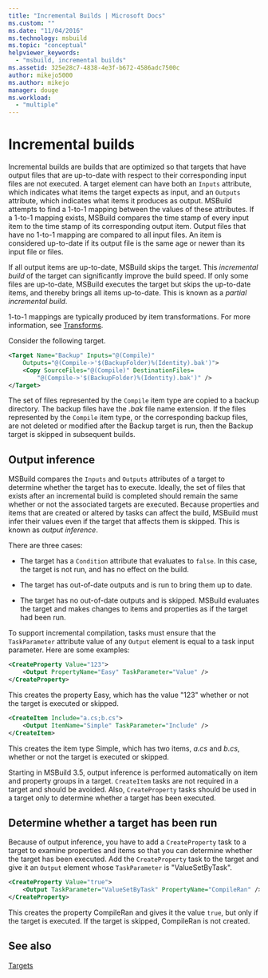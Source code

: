 ```yaml
---
title: "Incremental Builds | Microsoft Docs"
ms.custom: ""
ms.date: "11/04/2016"
ms.technology: msbuild
ms.topic: "conceptual"
helpviewer_keywords: 
  - "msbuild, incremental builds"
ms.assetid: 325e28c7-4838-4e3f-b672-4586adc7500c
author: mikejo5000
ms.author: mikejo
manager: douge
ms.workload: 
  - "multiple"
---
```

# Incremental builds
Incremental builds are builds that are optimized so that targets that have output files that are up-to-date with respect to their corresponding input files are not executed. A target element can have both an `Inputs` attribute, which indicates what items the target expects as input, and an `Outputs` attribute, which indicates what items it produces as output. MSBuild attempts to find a 1-to-1 mapping between the values of these attributes. If a 1-to-1 mapping exists, MSBuild compares the time stamp of every input item to the time stamp of its corresponding output item. Output files that have no 1-to-1 mapping are compared to all input files. An item is considered up-to-date if its output file is the same age or newer than its input file or files.  
  
 If all output items are up-to-date, MSBuild skips the target. This *incremental build* of the target can significantly improve the build speed. If only some files are up-to-date, MSBuild executes the target but skips the up-to-date items, and thereby brings all items up-to-date. This is known as a *partial incremental build*.  
  
 1-to-1 mappings are typically produced by item transformations. For more information, see [Transforms](../msbuild/msbuild-transforms.md).  
  
 Consider the following target.  
  
```xml  
<Target Name="Backup" Inputs="@(Compile)"   
    Outputs="@(Compile->'$(BackupFolder)%(Identity).bak')">  
    <Copy SourceFiles="@(Compile)" DestinationFiles=  
        "@(Compile->'$(BackupFolder)%(Identity).bak')" />  
</Target>  
```  
  
 The set of files represented by the `Compile` item type are copied to a backup directory. The backup files have the *.bak* file name extension. If the files represented by the `Compile` item type, or the corresponding backup files, are not deleted or modified after the Backup target is run, then the Backup target is skipped in subsequent builds.  
  
## Output inference  
 MSBuild compares the `Inputs` and `Outputs` attributes of a target to determine whether the target has to execute. Ideally, the set of files that exists after an incremental build is completed should remain the same whether or not the associated targets are executed. Because properties and items that are created or altered by tasks can affect the build, MSBuild must infer their values even if the target that affects them is skipped. This is known as *output inference*.  
  
 There are three cases:  
  
-   The target has a `Condition` attribute that evaluates to `false`. In this case, the target is not run, and has no effect on the build.  
  
-   The target has out-of-date outputs and is run to bring them up to date.  
  
-   The target has no out-of-date outputs and is skipped. MSBuild evaluates the target and makes changes to items and properties as if the target had been run.  

To support incremental compilation, tasks must ensure that the `TaskParameter` attribute value of any `Output` element is equal to a task input parameter. Here are some examples:  
  
```xml  
<CreateProperty Value="123">  
    <Output PropertyName="Easy" TaskParameter="Value" />  
</CreateProperty>  
```  
  
 This creates the property Easy, which has the value "123" whether or not the target is executed or skipped.  
  
```xml  
<CreateItem Include="a.cs;b.cs">  
    <Output ItemName="Simple" TaskParameter="Include" />  
</CreateItem>  
```  
  
 This creates the item type Simple, which has two items, *a.cs* and *b.cs*, whether or not the target is executed or skipped.  
  
 Starting in MSBuild 3.5, output inference is performed automatically on item and property groups in a target. `CreateItem` tasks are not required in a target and should be avoided. Also, `CreateProperty` tasks should be used in a target only to determine whether a target has been executed.  
  
## Determine whether a target has been run  
 Because of output inference, you have to add a `CreateProperty` task to a target to examine properties and items so that you can determine whether the target has been executed. Add the `CreateProperty` task to the target and give it an `Output` element whose `TaskParameter` is "ValueSetByTask".  
  
```xml  
<CreateProperty Value="true">  
    <Output TaskParameter="ValueSetByTask" PropertyName="CompileRan" />  
</CreateProperty>  
```  
  
 This creates the property CompileRan and gives it the value `true`, but only if the target is executed. If the target is skipped, CompileRan is not created.  
  
## See also  
 [Targets](../msbuild/msbuild-targets.md)